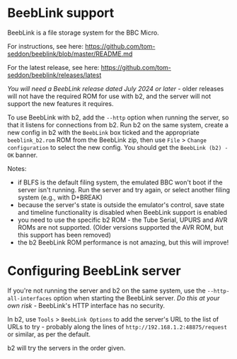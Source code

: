 # BeebLink support

BeebLink is a file storage system for the BBC Micro.

For instructions, see here:
https://github.com/tom-seddon/beeblink/blob/master/README.md

For the latest release, see here:
https://github.com/tom-seddon/beeblink/releases/latest

*You will need a BeebLink release dated July 2024 or later* - older
releases will not have the required ROM for use with b2, and the
server will not support the new features it requires.

To use BeebLink with b2, add the `--http` option when running the
server, so that it listens for connections from b2. Run b2 on the same
system, create a new config in b2 with the `BeebLink` box ticked and
the appropriate `beeblink_b2.rom` ROM from the BeebLink zip, then use
`File` > `Change configuration` to select the new config. You should
get the `BeebLink (b2) - OK` banner.

Notes:

* if BLFS is the default filing system, the emulated BBC won't boot if
  the server isn't running. Run the server and try again, or select
  another filing system (e.g., with D+BREAK)
* because the server's state is outside the emulator's control, save
  state and timeline functionality is disabled when BeebLink support
  is enabled
* you need to use the specific b2 ROM - the Tube Serial, UPURS and AVR
  ROMs are not supported. (Older versions supported the AVR ROM, but
  this support has been removed)
* the b2 BeebLink ROM performance is not amazing, but this will
  improve!

# Configuring BeebLink server

If you're not running the server and b2 on the same system, use the
`--http-all-interfaces` option when starting the BeebLink server. *Do
this at your own risk* - BeebLink's HTTP interface has no security.

In b2, use `Tools` > `BeebLink Options` to add the server's URL to the
list of URLs to try - probably along the lines of
`http://192.168.1.2:48875/request` or similar, as per the default.

b2 will try the servers in the order given.
